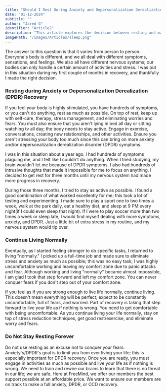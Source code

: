 ```yaml
---
title: "Should I Rest During Anxiety and Depersonalization Derealization Recovery or Continue Living Normally?"
date: "01-12-2024"
subtitle: ""
author: "Jared G"
identifier: "Article2"
description: "This article explores the decision between resting and maintaining a normal lifestyle during the process of recovery from Anxiety, DPDR, or OCD."
imagePath: "/images/Articles/sleep.png"
---
```


The answer to this question is that it varies from person to person. Everyone's body is different, and we all deal with different symptoms, sensations, and feelings. We also all have different nervous systems; our bodies can only handle a certain amount of activities and stress. I was put in this situation during my first couple of months in recovery, and thankfully I made the right decision.

### Resting during Anxiety or Depersonalization Derealization (DPDR) Recovery

If you feel your body is highly stimulated, you have hundreds of symptoms, or you can't do anything, rest as much as possible. On top of rest, keep up with self-care, therapy, stress management, and eliminating worries and fears. You must also ensure that you aren't lying in bed all day or sitting watching tv all day; the body needs to stay active. Engage in exercise, conversations, creating new relationships, and other activities. Ensure you aren't stressing your body too much since this can bring on more anxiety and/or depersonalization derealization disorder (DPDR) symptoms.

I was in this situation about a year ago. I had hundreds of symptoms plaguing me, and I felt like I couldn't do anything. When I tried studying, my brain wouldn't let me because of DPDR symptoms. I also had hundreds of intrusive thoughts that made it impossible for me to focus on anything. I decided to get rest for three months until my nervous system had made more progress in recovery.

During those three months, I tried to stay as active as possible. I found a good combination of what worked excellently for me; this took a lot of testing and experimenting. I made sure to play a sport one to two times a week, walk at the park daily, eat a healthy diet, and sleep at 9 PM every night(if I could even sleep that night). If I were to play soccer more than two times a week or sleep late, I would find myself dealing with more symptoms, anxiety, and DPDR. Just a little bit of extra stress in my routine, and my nervous system would tip over.

### Continue Living Normally

Eventually, as I started feeling stronger to do specific tasks, I returned to living "normally." I picked up a full-time job and made sure to eliminate stress and anxiety as much as possible; this was no easy task; I was highly uncomfortable working and leaving my comfort zone due to panic attacks and fear. Although working and living "normally" became almost impossible, I am glad I took that step forward and left my comfort zone. You can never conquer fears if you don't step out of your comfort zone.

If you feel as if you are strong enough to live life normally, continue living. This doesn't mean everything will be perfect; expect to be constantly uncomfortable, full of fears, and worried. Part of recovery is taking that step forward to live your life as if nothing is wrong. You need to get comfortable with being uncomfortable. As you continue living your life normally, stay on top of stress reduction techniques, get good rest/exercise, and eliminate worry and fears.

### Do Not Stay Resting Forever

Do not use resting as an excuse not to conquer your fears. Anxiety's/DPDR's goal is to limit you from ever living your life; this is especially important for DPDR recovery. Once you are ready, you must engage in activities as much as possible and live your life as if nothing is wrong. We need to train and rewire our brains to learn that there is no threat in our life; we are safe. Here at FreeMind, we offer our members the best support possible at an affordable price. We want to ensure our members are on track to make a full anxiety, DPDR, or OCD recovery.
